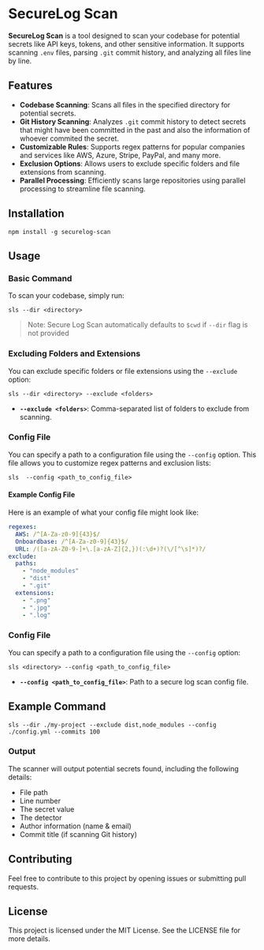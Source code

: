 # SecureLog Scan

**SecureLog Scan** is a tool designed to scan your codebase for potential secrets like API keys, tokens, and other sensitive information. It supports scanning `.env` files, parsing `.git` commit history, and analyzing all files line by line.

## Features

- **Codebase Scanning**: Scans all files in the specified directory for potential secrets.
- **Git History Scanning**: Analyzes `.git` commit history to detect secrets that might have been committed in the past and also the information of whoever commited the secret.
- **Customizable Rules**: Supports regex patterns for popular companies and services like AWS, Azure, Stripe, PayPal, and many more.
- **Exclusion Options**: Allows users to exclude specific folders and file extensions from scanning.
- **Parallel Processing**: Efficiently scans large repositories using parallel processing to streamline file scanning.

## Installation

`npm install -g securelog-scan`

## Usage

### Basic Command

To scan your codebase, simply run:

`sls --dir <directory>`

> Note: Secure Log Scan automatically defaults to `$cwd` if `--dir` flag is not provided

### Excluding Folders and Extensions

You can exclude specific folders or file extensions using the `--exclude` option:

`sls --dir <directory> --exclude <folders>`

- **`--exclude <folders>`**: Comma-separated list of folders to exclude from scanning.

### Config File

You can specify a path to a configuration file using the `--config` option. This file allows you to customize regex patterns and exclusion lists:

`sls  --config <path_to_config_file>`

#### Example Config File

Here is an example of what your config file might look like:

```yaml
regexes:
  AWS: /^[A-Za-z0-9]{43}$/
  Onboardbase: /^[A-Za-z0-9]{43}$/
  URL: /([a-zA-Z0-9-]+\.[a-zA-Z]{2,})(:\d+)?(\/[^\s]*)?/
exclude:
  paths:
    - "node_modules"
    - "dist"
    - ".git"
  extensions:
    - ".png"
    - ".jpg"
    - ".log"
```

### Config File

You can specify a path to a configuration file using the `--config` option:

`sls <directory> --config <path_to_config_file>`

- **`--config <path_to_config_file>`**: Path to a secure log scan config file.

## Example Command

`sls --dir ./my-project --exclude dist,node_modules --config ./config.yml --commits 100`

### Output

The scanner will output potential secrets found, including the following details:

- File path
- Line number
- The secret value
- The detector
- Author information (name & email)
- Commit title (if scanning Git history)

## Contributing

Feel free to contribute to this project by opening issues or submitting pull requests.

## License

This project is licensed under the MIT License. See the LICENSE file for more details.
